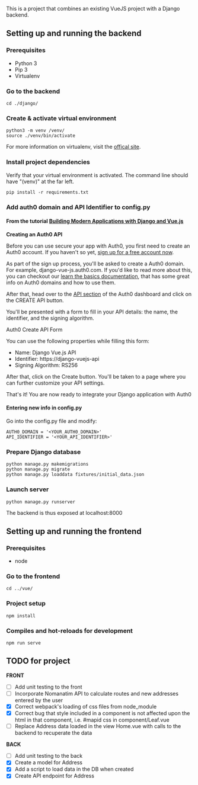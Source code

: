 This is a project that combines an existing VueJS project with a Django backend.

## Setting up and running the backend

### Prerequisites

- Python 3
- Pip 3
- Virtualenv

### Go to the backend

```
cd ./django/
```

### Create & activate virtual environment

```
python3 -m venv /venv/
source ./venv/bin/activate
```

For more information on virtualenv, visit the [offical site](https://docs.python.org/3/library/venv.html).

### Install project dependencies

Verify that your virtual environment is activated.
The command line should have "(venv)" at the far left.

```
pip install -r requirements.txt

```

### Add auth0 domain and API Identifier to config.py

#### From the tutorial [Building Modern Applications with Django and Vue.js](https://auth0.com/blog/building-modern-applications-with-django-and-vuejs/)

**Creating an Auth0 API**

Before you can use secure your app with Auth0, you first need to create an Auth0 account. If you haven't so yet, [sign up for a free account now](https://auth0.com/signup).

As part of the sign up process, you'll be asked to create a Auth0 domain. For example, django-vue-js.auth0.com. If you'd like to read more about this, you can checkout our [learn the basics documentation](https://auth0.com/docs/getting-started/the-basics), that has some great info on Auth0 domains and how to use them.

After that, head over to the [API section](https://manage.auth0.com/?_ga=2.141931826.1434105063.1603098731-2028026626.1602941864#/apis) of the Auth0 dashboard and click on the CREATE API button.

You'll be presented with a form to fill in your API details: the name, the identifier, and the signing algorithm.

Auth0 Create API Form

You can use the following properties while filling this form:

- Name: Django Vue.js API
- Identifier: https://django-vuejs-api
- Signing Algorithm: RS256

After that, click on the Create button. You'll be taken to a page where you can further customize your API settings.

That's it! You are now ready to integrate your Django application with Auth0

#### Entering new info in config.py

Go into the config.py file and modify:

```
AUTH0_DOMAIN = '<YOUR_AUTH0_DOMAIN>'
API_IDENTIFIER = '<YOUR_API_IDENTIFIER>'
```

### Prepare Django database

```
python manage.py makemigrations
python manage.py migrate
python manage.py loaddata fixtures/initial_data.json
```

### Launch server

```
python manage.py runserver
```

The backend is thus exposed at localhost:8000

## Setting up and running the frontend

### Prerequisites

- node

### Go to the frontend

```
cd ../vue/
```

### Project setup

```
npm install
```

### Compiles and hot-reloads for development

```
npm run serve
```

## TODO for project

**FRONT**

- [ ] Add unit testing to the front
- [ ] Incorporate Nomanatim API to calculate routes and new addresses entered by the user
- [x] Correct webpack's loading of css files from node_module
- [x] Correct bug that style included in a component is not affected upon the html in that component, i.e. #mapid css in component/Leaf.vue
- [ ] Replace Address data loaded in the view Home.vue with calls to the backend to recuperate the data

**BACK**

- [ ] Add unit testing to the back
- [x] Create a model for Address
- [x] Add a script to load data in the DB when created
- [x] Create API endpoint for Address
